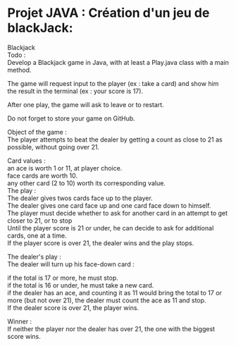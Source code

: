 # Projet JAVA : Création d'un jeu de blackJack:

Blackjack  
Todo :  
Develop a Blackjack game in Java, with at least a Play.java class with a main method.  

The game will request input to the player (ex : take a card) and show him the result in the terminal (ex : your score is 17).  

After one play, the game will ask to leave or to restart.  

Do not forget to store your game on GitHub.  

Object of the game :  
The player attempts to beat the dealer by getting a count as close to 21 as possible, without going over 21.  

Card values :  
an ace is worth 1 or 11, at player choice.  
face cards are worth 10.  
any other card (2 to 10) worth its corresponding value.  
The play :  
The dealer gives twos cards face up to the player.  
The dealer gives one card face up and one card face down to himself.  
The player must decide whether to ask for another card in an attempt to get closer to 21, or to stop  
Until the player score is 21 or under, he can decide to ask for additional cards, one at a time.  
If the player score is over 21, the dealer wins and the play stops.  

The dealer's play :    
The dealer will turn up his face-down card :  
  
if the total is 17 or more, he must stop.  
if the total is 16 or under, he must take a new card.  
if the dealer has an ace, and counting it as 11 would bring the total to 17 or more (but not over 21), the dealer must count the ace as 11 and stop.  
If the dealer score is over 21, the player wins.  
  
Winner :  
If neither the player nor the dealer has over 21, the one with the biggest score wins.  
